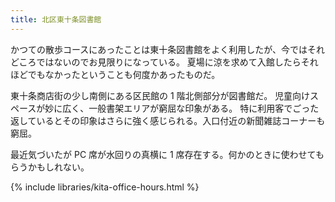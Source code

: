 ```yaml
---
title: 北区東十条図書館
---
```


かつての散歩コースにあったことは東十条図書館をよく利用したが、今ではそれどころではないのでお見限りになっている。
夏場に涼を求めて入館したらそれほどでもなかったということも何度かあったものだ。

東十条商店街の少し南側にある区民館の 1 階北側部分が図書館だ。
児童向けスペースが妙に広く、一般書架エリアが窮屈な印象がある。
特に利用客でごった返しているとその印象はさらに強く感じられる。入口付近の新聞雑誌コーナーも窮屈。

最近気づいたが PC 席が水回りの真横に 1 席存在する。何かのときに使わせてもらうかもしれない。

{% include libraries/kita-office-hours.html %}
